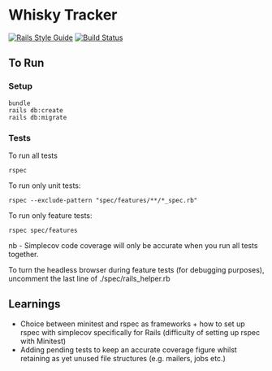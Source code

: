 # Whisky Tracker

[![Rails Style Guide](https://img.shields.io/badge/code_style-rubocop-brightgreen.svg)](https://github.com/rubocop/rubocop-rails)
[![Build Status](https://www.travis-ci.com/Will-Helliwell/whisky_tracker.svg?branch=main)](https://www.travis-ci.com/Will-Helliwell/whisky_tracker)

## To Run
### Setup
```
bundle
rails db:create
rails db:migrate
```
### Tests

To run all tests
```
rspec
```
To run only unit tests:
```
rspec --exclude-pattern "spec/features/**/*_spec.rb"
```
To run only feature tests:
```
rspec spec/features
```
nb - Simplecov code coverage will only be accurate when you run all tests together.

To turn the headless browser during feature tests (for debugging purposes), uncomment the last line of ./spec/rails_helper.rb


## Learnings

- Choice between minitest and rspec as frameworks + how to set up rspec with simplecov specifically for Rails (difficulty of setting up rspec with Minitest)
- Adding pending tests to keep an accurate coverage figure whilst retaining as yet unused file structures (e.g. mailers, jobs etc.)
